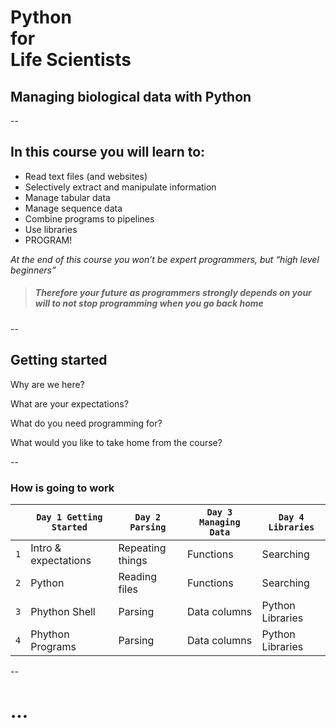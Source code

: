 # Python<br>for<br>Life Scientists
## Managing biological data with Python

--

## In this course you will learn to:

+ Read text files (and websites)
+ Selectively extract and manipulate information
+ Manage tabular data
+ Manage sequence data
+ Combine programs to pipelines
+ Use libraries
+ PROGRAM!

*At the end of this course you won’t be expert programmers, but “high level beginners”*

> ##### Therefore your future as programmers strongly depends on your will to not stop programming when you go back home

--

## Getting started


Why are we here?

What are your expectations?

What do you need programming for?

What would you like to take home from the course?

--

### How is going to work

|        | `Day 1 Getting Started`          | `Day 2 Parsing`     | `Day 3 Managing Data` | `Day 4 Libraries`  |
| --- | --- | --- | --- | ---|
| `1` | Intro & expectations | Repeating things  | Functions | Searching |
| `2` | Python | Reading files | Functions | Searching |
| `3` | Phython Shell | Parsing | Data columns | Python Libraries |
| `4` | Phython Programs | Parsing | Data columns | Python Libraries |

--

# ...


